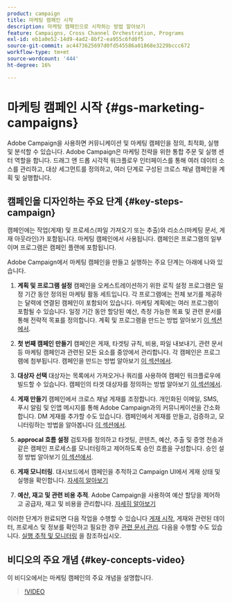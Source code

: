 ```yaml
---
product: campaign
title: 마케팅 캠페인 시작
description: 마케팅 캠페인으로 시작하는 방법 알아보기
feature: Campaigns, Cross Channel Orchestration, Programs
exl-id: eb1a0e52-14d9-4ad2-8bf2-ea955c6fd0f5
source-git-commit: ac4473625697d0fd545586a01868e3229bccc672
workflow-type: tm+mt
source-wordcount: '444'
ht-degree: 16%

---
```


# 마케팅 캠페인 시작 {#gs-marketing-campaigns}

Adobe Campaign을 사용하면 커뮤니케이션 및 마케팅 캠페인을 정의, 최적화, 실행 및 분석할 수 있습니다. Adobe Campaign은 마케팅 전략을 위한 통합 주문 및 실행 센터 역할을 합니다. 드래그 앤 드롭 시각적 워크플로우 인터페이스를 통해 여러 데이터 소스를 관리하고, 대상 세그먼트를 정의하고, 여러 단계로 구성된 크로스 채널 캠페인을 계획 및 실행합니다.


<!--In addition, the **Marketing Resource Management (MRM)** module lets you control marketing actions in a collaborative mode by providing complete management and real-time tracking of the tasks, budgets and marketing resources involved. The Marketing Resource Management lets you optimize and regulate the management of internal and external processes, resources and marketing campaigns, as well as third party relations (agencies, printers, etc.). For more on this, refer to [this section](about-marketing-resource-management.md).

>[!NOTE]
>
>Capabilities related to population targeting, message personalization and message delivery on the various channels are detailed in [this section](../../delivery/using/steps-about-delivery-creation-steps.md).-->


## 캠페인을 디자인하는 주요 단계 {#key-steps-campaign}

캠페인에는 작업(게재) 및 프로세스(파일 가져오기 또는 추출)와 리소스(마케팅 문서, 게재 아웃라인)가 포함됩니다. 마케팅 캠페인에서 사용됩니다. 캠페인은 프로그램의 일부이며 프로그램은 캠페인 플랜에 포함됩니다.

Adobe Campaign에서 마케팅 캠페인을 만들고 실행하는 주요 단계는 아래에 나와 있습니다.

1. **계획 및 프로그램 설정** 캠페인을 오케스트레이션하기 위한 로직 설정 프로그램은 일정 기간 동안 정의된 마케팅 활동 세트입니다. 각 프로그램에는 전체 보기를 제공하는 달력에 연결된 캠페인이 포함되어 있습니다. 마케팅 계획에는 여러 프로그램이 포함될 수 있습니다. 일정 기간 동안 할당된 예산, 측정 가능한 목표 및 관련 문서를 통해 전략적 목표를 정의합니다. 계획 및 프로그램을 만드는 방법 알아보기 [이 섹션에서](marketing-campaign-create.md#create-plan-and-program).

1. **첫 번째 캠페인 만들기**
캠페인은 게재, 타겟팅 규칙, 비용, 파일 내보내기, 관련 문서 등 마케팅 캠페인과 관련된 모든 요소를 중앙에서 관리합니다. 각 캠페인은 프로그램에 첨부됩니다. 캠페인을 만드는 방법 알아보기 [이 섹션에서](marketing-campaign-create.md#create-a-campaign).

1. **대상자 선택**
대상자는 목록에서 가져오거나 쿼리를 사용하여 캠페인 워크플로우에 빌드할 수 있습니다. 캠페인의 타겟 대상자를 정의하는 방법 알아보기 [이 섹션에서](marketing-campaign-target.md#select-the-target-population).

1. **게재 만들기**
캠페인에서 크로스 채널 게재를 조정합니다. 개인화된 이메일, SMS, 푸시 알림 및 인앱 메시지를 통해 Adobe Campaign과의 커뮤니케이션을 간소화합니다. DM 게재를 추가할 수도 있습니다. 캠페인에서 게재를 만들고, 검증하고, 모니터링하는 방법을 알아봅니다 [이 섹션에서](marketing-campaign-deliveries.md).

1. **approcal 흐름 설정**
검토자를 정의하고 타겟팅, 콘텐츠, 예산, 추출 및 증명 전송과 같은 캠페인 프로세스를 모니터링하고 제어하도록 승인 흐름을 구성합니다. 승인 설정 방법 알아보기 [이 섹션에서](marketing-campaign-approval.md).

1. **게재 모니터링**.
대시보드에서 캠페인을 추적하고 Campaign UI에서 게재 상태 및 실행을 확인합니다. [자세히 알아보기](marketing-campaign-monitoring.md)

1. **예산, 재고 및 관련 비용 추적**.
Adobe Campaign을 사용하여 예산 할당을 제어하고 공급자, 재고 및 비용을 관리합니다. [자세히 알아보기](providers--stocks-and-budgets.md#create-service-providers-and-their-cost-structures)

이러한 단계가 완료되면 다음 작업을 수행할 수 있습니다 [게재 시작](marketing-campaign-deliveries.md#start-a-delivery), 게재와 관련된 데이터, 프로세스 및 정보를 확인하고 필요한 경우 [관련 문서 관리](marketing-campaign-deliveries.md#manage-associated-documents). 다음을 수행할 수도 있습니다. [실행 추적 및 모니터링](marketing-campaign-monitoring.md) 을 참조하십시오.


## 비디오의 주요 개념 {#key-concepts-video}

이 비디오에서는 마케팅 캠페인의 주요 개념을 설명합니다.

>[!VIDEO](https://video.tv.adobe.com/v/35131?quality=12)
